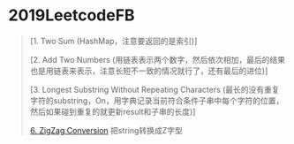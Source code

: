 # 2019LeetcodeFB

> [1. Two Sum (HashMap，注意要返回的是索引)] 
> 
> [2. Add Two Numbers (用链表表示两个数字，然后依次相加，最后的结果也是用链表来表示，注意长短不一致的情况就行了，还有最后的进位)] 
> 
> [3. Longest Substring Without Repeating Characters (最长的没有重复字符的substring，On，用字典记录当前符合条件子串中每个字符的位置，然后如果碰到重复的就更新result和子串的长度)] 
> 
> [6. ZigZag Conversion](https://github.com/AlexQianYi/2019LeetcodeFB/blob/master/6.%20ZigZag%20Conversion.md) 把string转换成Z字型